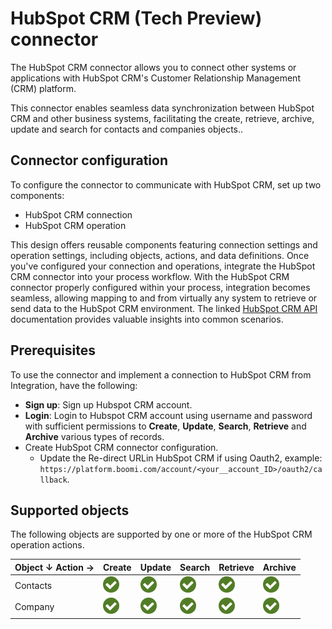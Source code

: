 # HubSpot CRM (Tech Preview) connector

<head>
  <meta name="guidename" content="Integration"/>
  <meta name="context" content="GUID-df1914f0-9911-4ebb-aa8f-0a79aa1355db"/>
</head>


The HubSpot CRM connector allows you to connect other systems or applications with HubSpot CRM's Customer Relationship Management (CRM) platform. 

This connector enables seamless data synchronization between HubSpot CRM and other business systems, facilitating the create, retrieve, archive, update and search for  contacts and companies objects.. 

## Connector configuration​

To configure the connector to communicate with HubSpot CRM, set up two components:

- HubSpot CRM connection
- HubSpot CRM operation

This design offers reusable components featuring connection settings and operation settings, including objects, actions, and data definitions. Once you've configured your connection and operations, integrate the HubSpot CRM connector into your process workflow. With the HubSpot CRM connector properly configured within your process, integration becomes seamless, allowing mapping to and from virtually any system to retrieve or send data to the HubSpot CRM environment. The linked [HubSpot CRM API](https://developers.hubspot.com/docs/guides/api/crm/understanding-the-crm) documentation provides valuable insights into common scenarios.

## Prerequisites​

To use the connector and implement a connection to HubSpot CRM from Integration, have the following:

- **Sign up**: Sign up Hubspot CRM account.
- **Login**: Login to Hubspot CRM account using username and password with sufficient permissions to **Create**, **Update**, **Search**, **Retrieve** and **Archive** various types of records.
- Create HubSpot CRM connector configuration. 
    - Update the Re-direct URLin HubSpot CRM if using Oauth2, example: `https://platform.boomi.com/account/<your__account_ID>/oauth2/callback`.

## Supported objects​

The following objects are supported by one or more of the HubSpot CRM operation actions.

| Object &darr; Action &rarr;  | Create         | Update     | Search   |  Retrieve  |  Archive  |  
|---------------|-------------|------------|----------|----------|--------|  
| Contacts     | ![Supported](../Images/img-atm-supported_api_29c27cfa-02f5-4a0f-a314-e9fb250f463c.svg)|![Supported](../Images/img-atm-supported_api_29c27cfa-02f5-4a0f-a314-e9fb250f463c.svg)|![Supported](../Images/img-atm-supported_api_29c27cfa-02f5-4a0f-a314-e9fb250f463c.svg)|![Supported](../Images/img-atm-supported_api_29c27cfa-02f5-4a0f-a314-e9fb250f463c.svg)|![Supported](../Images/img-atm-supported_api_29c27cfa-02f5-4a0f-a314-e9fb250f463c.svg)|
| Company     | ![Supported](../Images/img-atm-supported_api_29c27cfa-02f5-4a0f-a314-e9fb250f463c.svg)|![Supported](../Images/img-atm-supported_api_29c27cfa-02f5-4a0f-a314-e9fb250f463c.svg)|![Supported](../Images/img-atm-supported_api_29c27cfa-02f5-4a0f-a314-e9fb250f463c.svg)|![Supported](../Images/img-atm-supported_api_29c27cfa-02f5-4a0f-a314-e9fb250f463c.svg)|![Supported](../Images/img-atm-supported_api_29c27cfa-02f5-4a0f-a314-e9fb250f463c.svg)|
